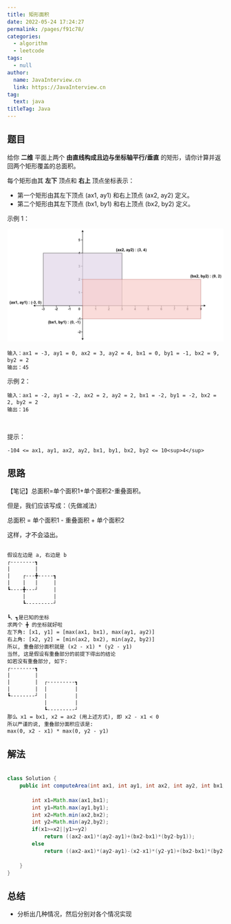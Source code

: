 ```yaml
---
title: 矩形面积
date: 2022-05-24 17:24:27
permalink: /pages/f91c78/
categories: 
  - algorithm
  - leetcode
tags: 
  - null
author: 
  name: JavaInterview.cn
  link: https://JavaInterview.cn
tag: 
  text: java
titleTag: Java
---
```



## 题目
给你 **二维** 平面上两个 **由直线构成且边与坐标轴平行/垂直** 的矩形，请你计算并返回两个矩形覆盖的总面积。

每个矩形由其 **左下** 顶点和 **右上** 顶点坐标表示：

- 第一个矩形由其左下顶点 (ax1, ay1) 和右上顶点 (ax2, ay2) 定义。
- 第二个矩形由其左下顶点 (bx1, by1) 和右上顶点 (bx2, by2) 定义。


示例 1：

![](../../../media/pictures/leetcode/rectangle-plane.png)

    输入：ax1 = -3, ay1 = 0, ax2 = 3, ay2 = 4, bx1 = 0, by1 = -1, bx2 = 9, by2 = 2
    输出：45
示例 2：

    输入：ax1 = -2, ay1 = -2, ax2 = 2, ay2 = 2, bx1 = -2, by1 = -2, bx2 = 2, by2 = 2
    输出：16
 

提示：

    -104 <= ax1, ay1, ax2, ay2, bx1, by1, bx2, by2 <= 10<sup>4</sup>



## 思路

【笔记】总面积=单个面积1+单个面积2-重叠面积。

但是，我们应该写成：（先做减法）

总面积 = 单个面积1 - 重叠面积 + 单个面积2

这样，才不会溢出。

```java


```

    假设左边是 a, 右边是 b
    ┌--------┓
    |        |
    |    ┌---╋-----┓ 
    |    |   |     |
    ┗----╋---┘     |
         |         |
         ┗---------┘

    ┗、┓是已知的坐标
    求两个 ╋ 的坐标就好啦
    左下角: [x1, y1] = [max(ax1, bx1), max(ay1, ay2)]
    右上角: [x2, y2] = [min(ax2, bx2), min(ay2, by2)]
    所以, 重叠部分面积就是 (x2 - x1) * (y2 - y1)
    当然, 这是假设有重叠部分的前提下得出的结论
    如若没有重叠部分, 如下:
    ┌--------┓
    |        |
    |        |  ┌---------┓ 
    |        |  |         |
    ┗--------┘  |         |
                |         |
                ┗---------┘
    那么 x1 = bx1, x2 = ax2 (用上述方式), 即 x2 - x1 < 0
    所以严谨的说, 重叠部分面积应该是:
    max(0, x2 - x1) * max(0, y2 - y1)


## 解法
```java

class Solution {
    public int computeArea(int ax1, int ay1, int ax2, int ay2, int bx1, int by1, int bx2, int by2) {

        int x1=Math.max(ax1,bx1);
        int y1=Math.max(ay1,by1);
        int x2=Math.min(ax2,bx2);
        int y2=Math.min(ay2,by2);
        if(x1>=x2||y1>=y2)
            return ((ax2-ax1)*(ay2-ay1)+(bx2-bx1)*(by2-by1));
        else
            return ((ax2-ax1)*(ay2-ay1)-(x2-x1)*(y2-y1)+(bx2-bx1)*(by2-by1));
    
    }
}

```

## 总结

- 分析出几种情况，然后分别对各个情况实现 
